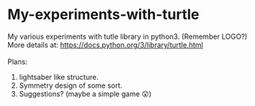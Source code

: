 # My-experiments-with-turtle
My various experiments with tutle library in python3. (Remember LOGO?)<br>
More details at: https://docs.python.org/3/library/turtle.html <br/>
<br/>
Plans: <br/>
1. lightsaber like structure.<br/>
2. Symmetry design of some sort.<br/>
3. Suggestions? (maybe a simple game 😲)<br/>
